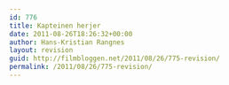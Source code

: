 ```yaml
---
id: 776
title: Kapteinen herjer
date: 2011-08-26T18:26:32+00:00
author: Hans-Kristian Rangnes
layout: revision
guid: http://filmbloggen.net/2011/08/26/775-revision/
permalink: /2011/08/26/775-revision/
---
```

